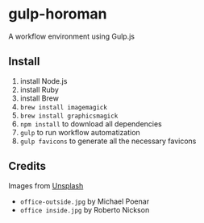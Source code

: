 # gulp-horoman

A workflow environment using Gulp.js

## Install

1. install Node.js
2. install Ruby
3. install Brew
4. `brew install imagemagick`
5. `brew install graphicsmagick`
6. `npm install` to download all dependencies
7. `gulp` to run workflow automatization
8. `gulp favicons` to generate all the necessary favicons

## Credits

Images from [Unsplash](https://unsplash.com/)

- `office-outside.jpg` by Michael Poenar
- `office inside.jpg` by Roberto Nickson
